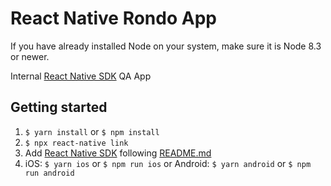 # React Native Rondo App
If you have already installed Node on your system, make sure it is Node 8.3 or newer.

Internal [React Native SDK](https://github.com/Leanplum/Leanplum-ReactNative-SDK) QA App 

## Getting started

1. `$ yarn install` or `$ npm install`
2. `$ npx react-native link`
3. Add [React Native SDK](https://github.com/Leanplum/Leanplum-ReactNative-SDK) following [README.md](https://github.com/Leanplum/Leanplum-ReactNative-SDK/blob/master/README.md)
4. iOS: `$ yarn ios` or `$ npm run ios` or Android: `$ yarn android` or `$ npm run android`

